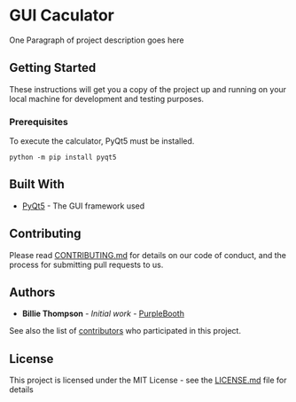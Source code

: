 # GUI Caculator

One Paragraph of project description goes here

## Getting Started

These instructions will get you a copy of the project up and running on your local machine for development and testing purposes. 
### Prerequisites

To execute the calculator, PyQt5 must be installed.

```
python -m pip install pyqt5
```

## Built With

* [PyQt5](http://www.dropwizard.io/1.0.2/docs/) - The GUI framework used

## Contributing

Please read [CONTRIBUTING.md]([https://gist.github.com/PurpleBooth/b24679402957c63ec426](https://github.com/kimdozzi/gui_calculator/blob/main/CONTRIBUTIONG.md)) for details on our code of conduct, and the process for submitting pull requests to us.

## Authors

* **Billie Thompson** - *Initial work* - [PurpleBooth](https://github.com/PurpleBooth)

See also the list of [contributors](https://github.com/your/project/contributors) who participated in this project.

## License

This project is licensed under the MIT License - see the [LICENSE.md](LICENSE.md) file for details
